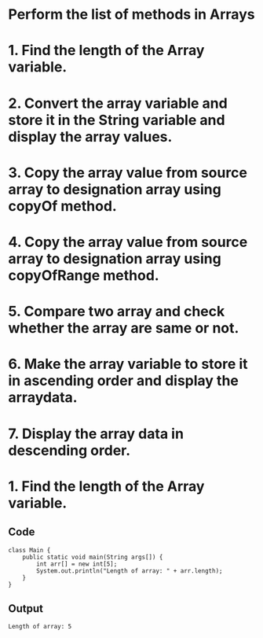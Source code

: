# Perform the list of methods in Arrays

# 1. Find the length of the Array variable.
# 2. Convert the array variable and store it in the String variable and display the array values.
# 3. Copy the array value from source array to designation array using copyOf method.
# 4. Copy the array value from source array to designation array using copyOfRange method.
# 5. Compare two array and check whether the array are same or not.
# 6. Make the array variable to store it in ascending order and display the arraydata.
# 7. Display the array data in descending order.


# 1. Find the length of the Array variable.

## Code

```
class Main {
    public static void main(String args[]) {
        int arr[] = new int[5];
        System.out.println("Length of array: " + arr.length);
    }
}

```

## Output

```
Length of array: 5
```
